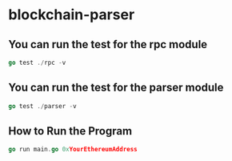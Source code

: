 # blockchain-parser
## You can run the test for the rpc module
```go
go test ./rpc -v
```
## You can run the test for the parser module
```go
go test ./parser -v
```
## How to Run the Program
```go
go run main.go 0xYourEthereumAddress
```